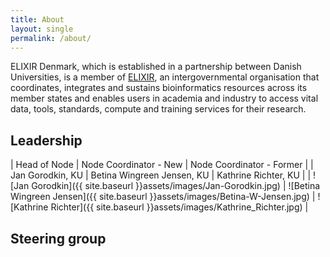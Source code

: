 ```yaml
---
title: About
layout: single
permalink: /about/
---
```


ELIXIR Denmark, which is established in a partnership between Danish Universities, is a member of [ELIXIR](https://elixir-europe.org/), an intergovernmental organisation that coordinates, integrates and sustains bioinformatics resources across its member states and enables users in academia and industry to access vital data, tools, standards, compute and training services for their research. 

## Leadership

| Head of Node | Node Coordinator - New | Node Coordinator - Former |
| Jan Gorodkin, KU | Betina Wingreen Jensen, KU | Kathrine Richter, KU |
| ![Jan Gorodkin]({{ site.baseurl }}assets/images/Jan-Gorodkin.jpg) | ![Betina Wingreen Jensen]({{ site.baseurl }}assets/images/Betina-W-Jensen.jpg) | ![Kathrine Richter]({{ site.baseurl }}assets/images/Kathrine_Richter.jpg) |

## Steering group

